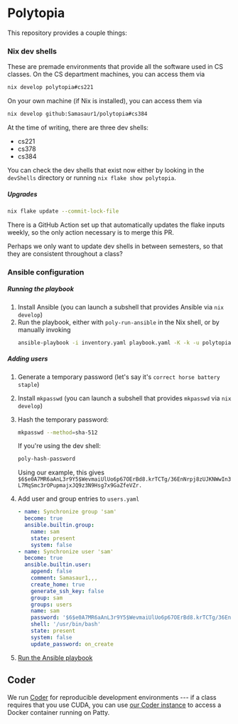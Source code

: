 # Polytopia

This repository provides a couple things:

### Nix dev shells

These are premade environments that provide all the software used in CS classes. On the CS department machines, you can access them via
```bash
nix develop polytopia#cs221
```
On your own machine (if Nix is installed), you can access them via
```bash
nix develop github:Samasaur1/polytopia#cs384
```

At the time of writing, there are three dev shells:
- cs221
- cs378
- cs384

You can check the dev shells that exist now either by looking in the `devShells` directory or running `nix flake show polytopia`.

##### Upgrades

```bash
nix flake update --commit-lock-file
```

There is a GitHub Action set up that automatically updates the flake inputs weekly, so the only action necessary is to merge this PR.

Perhaps we only want to update dev shells in between semesters, so that they are consistent throughout a class?

### Ansible configuration

##### Running the playbook

1. Install Ansible (you can launch a subshell that provides Ansible via `nix develop`)
2. Run the playbook, either with `poly-run-ansible` in the Nix shell, or by
   manually invoking
    ```bash
    ansible-playbook -i inventory.yaml playbook.yaml -K -k -u polytopia
    ```

##### Adding users

1. Generate a temporary password (let's say it's `correct horse battery staple`)
2. Install `mkpasswd` (you can launch a subshell that provides `mkpasswd` via `nix develop`)
3. Hash the temporary password:

    ```bash
    mkpasswd --method=sha-512
    ```

    If you're using the dev shell:
    ```bash
    poly-hash-password
    ```

    Using our example, this gives `$6$e0A7MR6aAnL3r9Y5$WevmaiUlUo6p67OErBd8.krTCTg/36EnNrpj8zUJKNWwIn3L7MqSmc3rOPupmajxJQ9z3N9Hsg7x9GaZfeVZr.`
4. Add user and group entries to `users.yaml`

    ```yaml
    - name: Synchronize group 'sam'
      become: true
      ansible.builtin.group:
        name: sam
        state: present
        system: false
    - name: Synchronize user 'sam'
      become: true
      ansible.builtin.user:
        append: false
        comment: Samasaur1,,,
        create_home: true
        generate_ssh_key: false
        group: sam
        groups: users
        name: sam
        password: '$6$e0A7MR6aAnL3r9Y5$WevmaiUlUo6p67OErBd8.krTCTg/36EnNrpj8zUJKNWwIn3L7MqSmc3rOPupmajxJQ9z3N9Hsg7x9GaZfeVZr.'
        shell: '/usr/bin/bash'
        state: present
        system: false
        update_password: on_create
    ```

5. [Run the Ansible playbook](#running-the-playbook)

## Coder

We run [Coder](https://coder.com/) for reproducible development environments
--- if a class requires that you use CUDA, you can use [our Coder
instance](https://patty.reed.edu:4443/) to access a Docker container running on
Patty.
